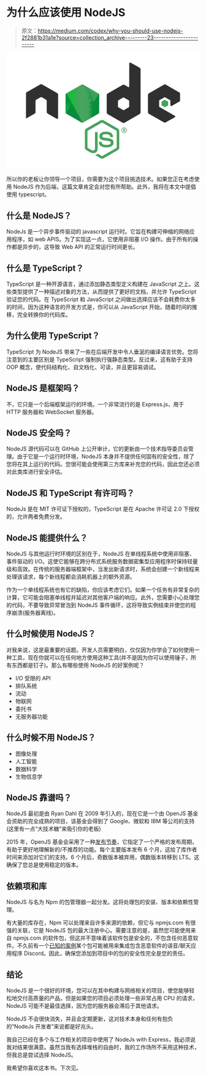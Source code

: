 # 为什么应该使用 NodeJS

> 原文：<https://medium.com/codex/why-you-should-use-nodejs-2f2881b31a1e?source=collection_archive---------23----------------------->

![](img/3897545007e9e33dd1ca4519370c7b33.png)

所以你的老板让你领导一个项目，你需要为这个项目挑选技术。如果您正在考虑使用 NodeJS 作为后端，这篇文章肯定会对您有所帮助。此外，我将在本文中提倡使用 typescript。

## 什么是 NodeJS？

NodeJs 是一个异步事件驱动的 javascript 运行时。它旨在构建可伸缩的网络应用程序，如 web APIS。为了实现这一点，它使用非阻塞 I/O 操作。由于所有的操作都是异步的，这导致 Web API 的正常运行时间更长。

## 什么是 TypeScript？

TypeScript 是一种开源语言，通过添加静态类型定义构建在 JavaScript 之上。这些类型提供了一种描述对象的方法，从而提供了更好的文档，并允许 TypeScript 验证您的代码。在 TypeScript 和 JavaScript 之间做出选择应该不会耗费你太多的时间，因为这种语言的开发方式是，你可以从 JavaScript 开始，随着时间的推移，完全转换你的代码库。

## 为什么使用 TypeScript？

TypeScript 为 NodeJS 带来了一些在后端开发中令人垂涎的编译语言优势。您将注意到的主要区别是 TypeScript 强制执行强静态类型。反过来，这有助于支持 OOP 概念，使代码结构化、自文档化、可读，并且更容易调试。

## NodeJS 是框架吗？

不，它只是一个后端框架运行的环境。一个非常流行的是 Express.js，用于 HTTP 服务器和 WebSocket 服务器。

## NodeJS 安全吗？

NodeJS 源代码可以在 GitHub 上公开审计，它的更新由一个技术指导委员会管理。由于它是一个运行时环境，NodeJS 本身并不提供任何固有的安全性，除了您将在其上运行的代码。您很可能会使用第三方库来补充您的代码，因此您还必须对此类库进行安全评估。

## NodeJS 和 TypeScript 有许可吗？

NodeJs 是在 MIT 许可证下授权的，TypeScript 是在 Apache 许可证 2.0 下授权的，允许两者免费分发。

## NodeJS 能提供什么？

NodeJS 与其他运行时环境的区别在于，NodeJS 在单线程系统中使用非阻塞、事件驱动的 I/O。这使它能够在跨分布式系统服务数据密集型应用程序时保持轻量级和高效。在传统的服务器端框架中，当发出新请求时，系统会创建一个新线程来处理该请求，每个新线程都会消耗机器上的额外资源。

作为一个单线程系统也有它的缺陷，你应该考虑它们。如果一个任务有非常复杂的计算，它可能会阻塞单线程并延迟对其他客户端的响应。此外，您需要小心处理您的代码，不要导致异常冒泡到 NodeJS 事件循环，这将导致实例结束并使您的程序崩溃(服务器离线)。

## 什么时候使用 NodeJS？

对我来说，这是最重要的话题。开发人员需要明白，仅仅因为你学会了如何使用一种工具，现在你就可以在任何地方使用这种工具(并不是因为你可以使用锤子，所有东西都是钉子)。那么有哪些使用 NodeJS 的好案例呢？

*   I/O 受限的 API
*   排队系统
*   流动
*   物联网
*   委托书
*   无服务器功能

## 什么时候不用 NodeJS？

*   图像处理
*   人工智能
*   数据科学
*   生物信息学

## NodeJS 靠谱吗？

NodeJS 最初是由 Ryan Dahl 在 2009 年引入的，现在它是一个由 OpenJS 基金会资助的完全成熟的项目，该基金会得到了 Google、微软和 IBM 等公司的支持(这里有一点“大技术糖”来吸引你的老板)

2015 年，OpenJS 基金会采用了一种[发布节奏](https://nodejs.org/en/about/releases/)，它指定了一个严格的发布周期，有助于更好地理解新的/不推荐的功能。每个主要版本发布 6 个月，这给了库作者时间来添加对它们的支持。6 个月后，奇数版本被弃用，偶数版本转移到 LTS。这确保了您总是使用稳定的版本。

## 依赖项和库

NodeJS 与名为 Npm 的包管理器一起分发。这将处理包的安装、版本和依赖性管理。

有大量的库存在，Npm 可以处理来自许多来源的依赖，但它与 npmjs.com 有很强的关联，它是 NodeJS 包的最大注册中心。需要注意的是，虽然您可能使用来自 npmjs.com 的软件包，但这并不意味着该软件包是安全的，不包含任何恶意软件。不久前有一个[已知的案例](https://threatpost.com/discord-stealing-malware-npm-packages/163265/)某个包可能被用来集成包含恶意软件的语音/聊天应用程序 Discord。因此，确保您添加到项目中的包的安全性完全是您的责任。

## 结论

NodeJS 是一个很好的环境，您可以在其中构建与网络相关的项目，使您能够轻松地交付高质量的产品，但是如果您的项目必须处理一些非常占用 CPU 的请求，NodeJS 可能不是最佳选择，因为您的服务器会滞后于其他请求。

NodeJS 不会很快消失，并且会定期更新，这对技术本身和任何有抱负的“NodeJs 开发者”来说都是好兆头。

我自己已经在多个与工作相关的项目中使用了 NodeJs with Express，我必须说我对结果很满意。虽然当我有选择堆栈的自由时，我的工作场所不采用这种技术，但我总是尝试选择 NodeJS。

我希望你喜欢这本书。下次见。